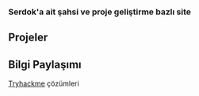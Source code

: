 ### Serdok'a ait şahsi ve proje geliştirme bazlı site

## Projeler

## Bilgi Paylaşımı

[Tryhackme](TryHackMe) çözümleri